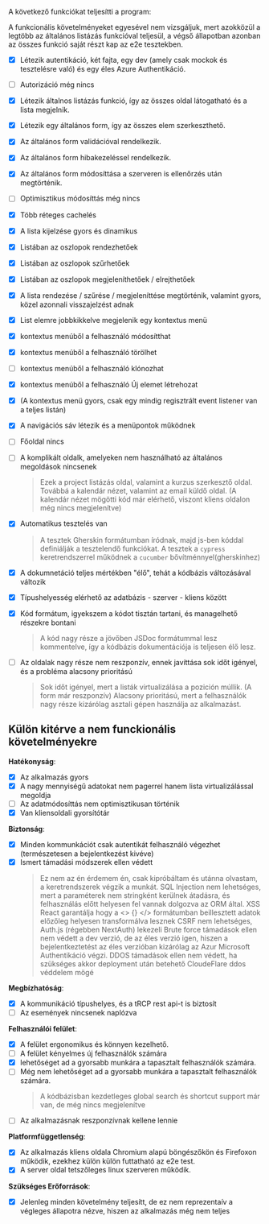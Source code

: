 A következő funkciókat teljesítti a program:

A funkcionális követelményeket egyesével nem vizsgáljuk, mert azokközül a legtöbb az általános listázás funkcióval teljesül, a végső állapotban azonban az összes funkció saját részt kap az e2e tesztekben.

- [x] Létezik autentikáció, két fajta, egy dev (amely csak mockok és tesztelésre való) és egy éles Azure Authentikáció.
- [ ] Autorizáció még nincs
- [x] Létezik általnos listázás funkció, így az összes oldal látogatható és a lista megjelnik.
- [x] Létezik egy általános form, így az összes elem szerkeszthető.
- [x] Az általános form validációval rendelkezik.
- [x] Az általános form hibakezeléssel rendelkezik.
- [x] Az általános form módosíttása a szerveren is ellenőrzés után megtörténik.
- [ ] Optimisztikus módosíttás még nincs
- [x] Több réteges cachelés
- [x] A lista kijelzése gyors és dinamikus
- [x] Listában az oszlopok rendezhetőek
- [x] Listában az oszlopok szűrhetőek
- [x] Listában az oszlopok megjeleníthetőek / elrejthetőek
- [x] A lista rendezése / szűrése / megjeleníttése megtörténik, valamint gyors, közel azonnali visszajelzést adnak
- [x] List elemre jobbkikkelve megjelenik egy kontextus menü
- [x] kontextus menúből a felhasználó módosítthat
- [x] kontextus menúből a felhasználó törölhet
- [ ] kontextus menúből a felhasználó klónozhat
- [x] kontextus menúből a felhasználó Új elemet létrehozat
- [x] (A kontextus menü gyors, csak egy mindig regisztrált event listener van a teljes listán)
- [x] A navigációs sáv létezik és a menüpontok működnek

- [ ] Főoldal nincs
- [ ] A komplikált oldalk, amelyeken nem használható az általános megoldások nincsenek
  > Ezek a project listázás oldal, valamint a kurzus szerkesztő oldal.
  > Továbbá a kalendár nézet, valamint az email küldő oldal.
  > (A kalendár nézet mögötti kód már elérhető, viszont kliens oldalon még nincs megjelenítve)
- [x] Automatikus tesztelés van
  > A tesztek Gherskin formátumban íródnak, majd js-ben kóddal definiálják a tesztelendő funkciókat.
  > A tesztek a `cypress` keretrendszerrel működnek a `cucumber` bővítménnyel(gherskinhez)
- [x] A dokumnetáció teljes mértékben "élő", tehát a kódbázis változásával változik
- [x] Típushelyesség elérhető az adatbázis - szerver - kliens között
- [x] Kód formátum, igyekszem a kódot tisztán tartani, és managelhető részekre bontani
  > A kód nagy része a jövőben JSDoc formátummal lesz kommentelve, így a kódbázis dokumentációja is teljesen élő lesz.
- [ ] Az oldalak nagy része nem reszponzív, ennek javíttása sok időt igényel, és a probléma alacsony prioritású
  > Sok időt igényel, mert a listák virtualizálása a pozición múllik. (A form már reszponzív)
  > Alacsony prioritású, mert a felhasználók nagy része kizárólag asztali gépen használja az alkalmazást.

## Külön kitérve a nem funckionális követelményekre

**Hatékonyság**:

- [x] Az alkalmazás gyors
- [x] A nagy mennyiségű adatokat nem pagerrel hanem lista virtualizálással megoldja
- [ ] Az adatmódosíttás nem optimisztikusan történik
- [x] Van kliensoldali gyorsítótár

**Biztonság**:

- [x] Minden kommunkációt csak autentikát felhasználó végezhet (természetesen a bejelentkezést kivéve)
- [x] Ismert támadási módszerek ellen védett
  > Ez nem az én érdemem én, csak kipróbáltam és utánna olvastam, a keretrendszerek végzik a munkát.
  > SQL Injection nem lehetséges, mert a paraméterek nem stringként kerülnek átadásra, és felhasználás előtt helyesen fel vannak dolgozva az ORM által.
  > XSS React garantálja hogy a <> {} </> formátumban beillesztett adatok előzőleg helyesen transformálva lesznek
  > CSRF nem lehetséges, Auth.js (régebben NextAuth) lekezeli
  > Brute force támadások ellen nem védett a dev verzió, de az éles verzió igen, hiszen a bejelentkeztetést az éles verzióban kizárólag az Azur Microsoft Authentikáció végzi.
  > DDOS támadások ellen nem védett, ha szükséges akkor deployment után betehető CloudeFlare ddos véddelem mögé

**Megbízhatóság**:

- [x] A kommunikáció típushelyes, és a tRCP rest api-t is biztosít
- [ ] Az események nincsenek naplózva

**Felhasználói felület**:

- [x] A felület ergonomikus és könnyen kezelhető.
- [ ] A felület kényelmes új felhasználók számára
- [x] lehetőséget ad a gyorsabb munkára a tapasztalt felhasználók számára.
- [ ] Még nem lehetőséget ad a gyorsabb munkára a tapasztalt
      felhasználók számára.
  > A kódbázisban kezdetleges global search és shortcut support már van, de még nincs megjelenítve
- [ ] Az alkalmazásnak reszponzívnak kellene lennie

**Platformfüggetlenség**:

- [x] Az alkalmazás kliens oldala Chromium alapú böngészőkön és Firefoxon működik, ezekhez külön külön futtatható az e2e test.
- [x] A server oldal tetszőleges linux szerveren működik.

**Szükséges Erőforrások**:

- [x] Jelenleg minden követelmény teljesítt, de ez nem reprezentaív a végleges állapotra nézve, hiszen az alkalmazás még nem teljes
